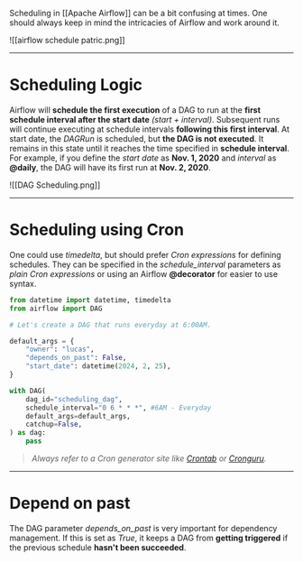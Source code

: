 Scheduling in [[Apache Airflow]] can be a bit confusing at times. One should always keep in mind the intricacies of Airflow and work around it.

![[airflow schedule patric.png]]
___
# Scheduling Logic

Airflow will **schedule the first execution** of a DAG to run at the **first schedule interval after the start date** *(start + interval)*. Subsequent runs will continue executing at schedule intervals **following this first interval**.
At start date, the *DAGRun* is scheduled, but **the DAG is not executed**. It remains in this state until it reaches the time specified in **schedule interval**.  For example, if you define the *start date* as **Nov. 1, 2020** and *interval* as **@daily**, the DAG will have its first run at **Nov. 2, 2020**.

![[DAG Scheduling.png]]
___
# Scheduling using Cron

One could use *timedelta*, but should prefer *Cron expressions* for defining schedules. They can be specified in the *schedule_interval* parameters as *plain Cron expressions* or using an Airflow **@decorator** for easier to use syntax.

```python
from datetime import datetime, timedelta
from airflow import DAG

# Let's create a DAG that runs everyday at 6:00AM.

default_args = {
    "owner": "lucas",
    "depends_on_past": False,
    "start_date": datetime(2024, 2, 25),
}

with DAG(
    dag_id="scheduling_dag",
    schedule_interval="0 6 * * *", #6AM - Everyday
    default_args=default_args,
    catchup=False,
) as dag:
	pass
```

> *Always refer to a Cron generator site like [Crontab](https://crontab.cronhub.io) or [Cronguru](https://crontab.guru).*
___
# Depend on past

The DAG parameter *depends_on_past* is very important for dependency management.
If this is set as *True*, it keeps a DAG from **getting triggered** if the previous schedule **hasn't been succeeded**.